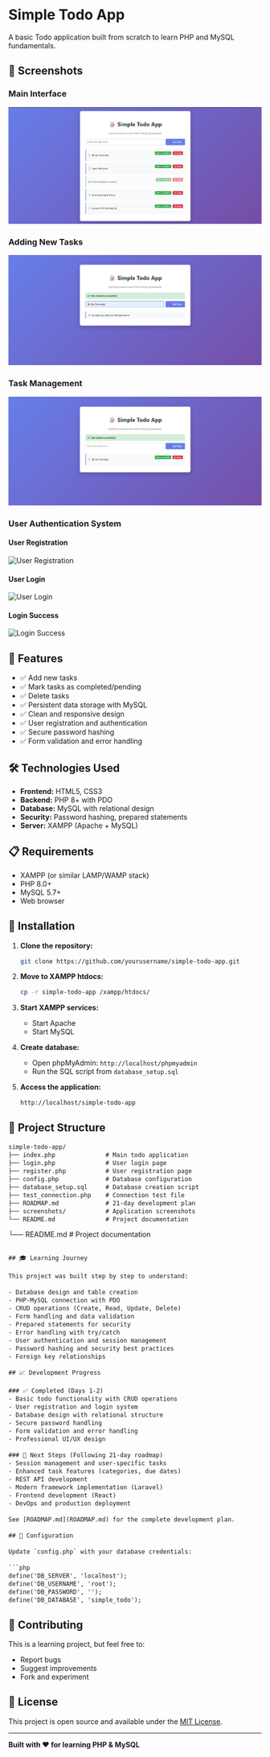 # Simple Todo App

A basic Todo application built from scratch to learn PHP and MySQL fundamentals.

## 📸 Screenshots

### Main Interface

![Main Interface](screenshots/main-interface.png)

### Adding New Tasks

![Adding Task](screenshots/adding-task.png)

### Task Management

![Task Actions](screenshots/task-actions.png)

### User Authentication System

#### User Registration

![User Registration](screenshots/user-registration.png)

#### User Login

![User Login](screenshots/user-login.png)

#### Login Success

![Login Success](screenshots/login-success.png)

## 🎯 Features

- ✅ Add new tasks
- ✅ Mark tasks as completed/pending
- ✅ Delete tasks
- ✅ Persistent data storage with MySQL
- ✅ Clean and responsive design
- ✅ User registration and authentication
- ✅ Secure password hashing
- ✅ Form validation and error handling

## 🛠️ Technologies Used

- **Frontend:** HTML5, CSS3
- **Backend:** PHP 8+ with PDO
- **Database:** MySQL with relational design
- **Security:** Password hashing, prepared statements
- **Server:** XAMPP (Apache + MySQL)

## 📋 Requirements

- XAMPP (or similar LAMP/WAMP stack)
- PHP 8.0+
- MySQL 5.7+
- Web browser

## 🚀 Installation

1. **Clone the repository:**

   ```bash
   git clone https://github.com/yourusername/simple-todo-app.git
   ```

2. **Move to XAMPP htdocs:**

   ```bash
   cp -r simple-todo-app /xampp/htdocs/
   ```

3. **Start XAMPP services:**

   - Start Apache
   - Start MySQL

4. **Create database:**

   - Open phpMyAdmin: `http://localhost/phpmyadmin`
   - Run the SQL script from `database_setup.sql`

5. **Access the application:**
   ```
   http://localhost/simple-todo-app
   ```

## 📁 Project Structure

```
simple-todo-app/
├── index.php              # Main todo application
├── login.php              # User login page
├── register.php           # User registration page
├── config.php             # Database configuration
├── database_setup.sql     # Database creation script
├── test_connection.php    # Connection test file
├── ROADMAP.md             # 21-day development plan
├── screenshots/           # Application screenshots
└── README.md              # Project documentation
```

└── README.md # Project documentation

````

## 🎓 Learning Journey

This project was built step by step to understand:

- Database design and table creation
- PHP-MySQL connection with PDO
- CRUD operations (Create, Read, Update, Delete)
- Form handling and data validation
- Prepared statements for security
- Error handling with try/catch
- User authentication and session management
- Password hashing and security best practices
- Foreign key relationships

## 📈 Development Progress

### ✅ Completed (Days 1-2)
- Basic todo functionality with CRUD operations
- User registration and login system
- Database design with relational structure
- Secure password handling
- Form validation and error handling
- Professional UI/UX design

### 🎯 Next Steps (Following 21-day roadmap)
- Session management and user-specific tasks
- Enhanced task features (categories, due dates)
- REST API development
- Modern framework implementation (Laravel)
- Frontend development (React)
- DevOps and production deployment

See [ROADMAP.md](ROADMAP.md) for the complete development plan.

## 🔧 Configuration

Update `config.php` with your database credentials:

```php
define('DB_SERVER', 'localhost');
define('DB_USERNAME', 'root');
define('DB_PASSWORD', '');
define('DB_DATABASE', 'simple_todo');
````

## 🤝 Contributing

This is a learning project, but feel free to:

- Report bugs
- Suggest improvements
- Fork and experiment

## 📝 License

This project is open source and available under the [MIT License](LICENSE).

---

**Built with ❤️ for learning PHP & MySQL**
